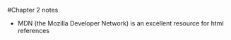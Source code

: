 #Chapter 2 notes

- MDN (the Mozilla Developer Network) is an excellent resource for html references